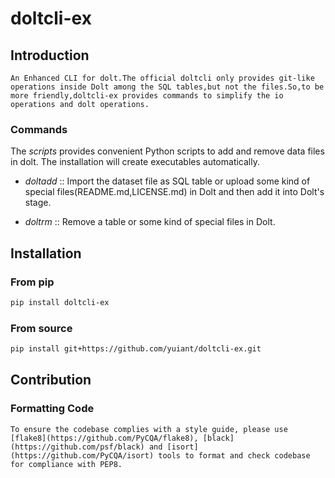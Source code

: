 # doltcli-ex

## Introduction
    An Enhanced CLI for dolt.The official doltcli only provides git-like operations inside Dolt among the SQL tables,but not the files.So,to be more friendly,doltcli-ex provides commands to simplify the io operations and dolt operations.

### Commands

The *scripts* provides convenient Python scripts to add and remove data files in dolt. The installation will create executables automatically.

- *doltadd* :: Import the dataset file as SQL table or upload some kind of special files(README.md,LICENSE.md) in Dolt and then add it into Dolt's stage.

- *doltrm* :: Remove a table or some kind of special files in Dolt.



## Installation

### From pip

``` sh
pip install doltcli-ex
```


### From source

``` sh
pip install git+https://github.com/yuiant/doltcli-ex.git
```

## Contribution

### Formatting Code
    To ensure the codebase complies with a style guide, please use [flake8](https://github.com/PyCQA/flake8), [black](https://github.com/psf/black) and [isort](https://github.com/PyCQA/isort) tools to format and check codebase for compliance with PEP8.
